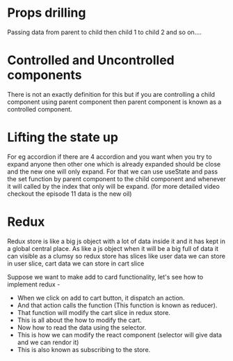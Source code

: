 # Props drilling

Passing data from parent to child then child 1 to child 2 and so on....

# Controlled and Uncontrolled components 

There is not an exactly definition for this but if you are controlling a child component using parent component then parent component is known as a controlled component.

# Lifting the state up
For eg accordion if there are 4 accordion and you want when you try to expand anyone then other one which is already expanded should be close and the new one will only expand. For that we can use useState and pass the set function by parent component to the child component and whenever it will called by the index that only will be expand. (for more detailed video checkout the episode 11 data is the new oil)

# Redux

Redux store is like a big js object with a lot of data inside it and it has kept in a global central place. As like a js object when it will be a big full of data it can visible as a clumsy so redux store has slices like user data we can store in user slice, cart data we can store in cart slice

Suppose we want to make add to card functionality, let's see how to implement redux -
- When we click on add to cart button, it dispatch an action.
- And that action calls the function (This function is known as reducer).
- That function will modify the cart slice in redux store.
- This is all about the how to modify the cart.
- Now how to read the data using the selector.
- This is how we can modify the react component (selector will give data and we can rendor it)
- This is also known as subscribing to the store.
